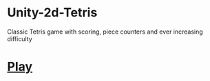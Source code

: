 # Unity-2d-Tetris
Classic Tetris game with scoring, piece counters and ever increasing difficulty


# [Play](https://atitb.itch.io/tetris)
